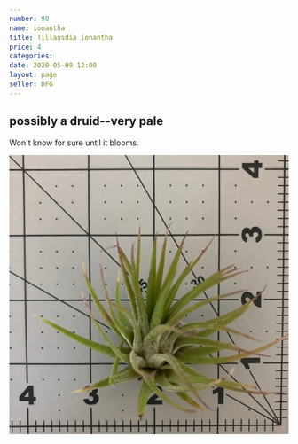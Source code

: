 ```yaml
---
number: 90
name: ionantha
title: Tillansdia ionantha
price: 4
categories: 
date: 2020-05-09 12:00
layout: page
seller: DFG
---
```

## possibly a druid--very pale

Won't know for sure until it blooms.

!["Tillandsia ionantha"](/i/IMG_6154.jpeg "Tillandsia ionantha")
